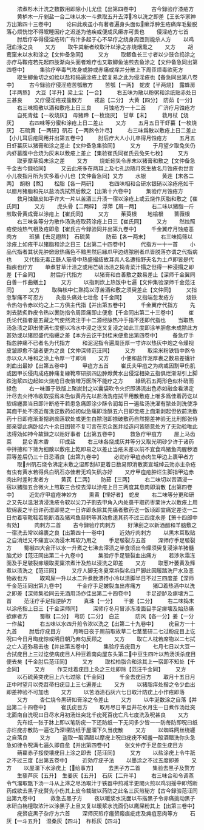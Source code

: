 <!-- { "loadSidebar": true } -->
　　浓煮杉木汁洗之数数用即除小儿尤佳【出第四卷中】
　　古今録验疗漆疮方
　　黄栌木一斤剉盐一合二味以水一斗煮取五升去滓冷以洗之即差【王长华家神方出第四十三卷中】
　　论曰此疾虽小有著者遍身头面似癞浮肿生疮痛痒毛髪脱落心烦恍惚不得眠睡因疗之迟遂为他疾或便成风癞亦可畏也
　　侵淫疮方七首
　　肘后疗卒得侵淫疮转广有汁多起于心不早疗之绕身周匝则能杀人方
　　以鸡冠血涂之良
　　又方
　　取牛粪新者绞取汁以涂之亦烧烟熏之
　　又方
　　胡鷰窠末以水和涂之【文仲备急同】
　　又方
　　取鲫鱼长三寸者以少豉合捣涂之亦疗马鞍疮若先起四肢渐向头面者难疗也又取鲫鱼油煎去鱼涂之【文仲备急同出第四卷中】
　　集验疗卒毒气攻身或肿或赤痛或痒并分散上下周匝烦毒欲死方
　　取生鲫鱼切之如鲙以盐和捣遍涂疮上亁复易之此为侵淫疮也【备急同出第八卷中】
　　古今録验疗侵淫疮苦瓠散方
　　苦瓠【一两】　蛇皮【半两烧】　露蜂房【半两熬】　大豆【半升】梁上尘【一合】
　　右五味为散以粉粥和涂纸贴赤处日三甚良
　　又疗侵淫疮戎盐散方
　　戎盐【二分】　大黄【四分】　防茹【一分】
　　右三味捣散以酒和敷疮上日三良
　　月蚀疮方一十二首
　　广济疗月蚀疮方
　　自死青蛙【一枚烧灰】　母猪蹄【一枚烧灰】　甘草【末】
　　救月杖【烧灰】
　　右四味等分蜜和涂疮上日二差止
　　又方
　　五月五日干虾蟇【一枚烧灰】　石硫黄【一两研】矾石【一两熬令汁尽】
　　右三味爲散以敷疮上日二差止【小儿耳后疮同用并出第五卷中】
　　肘后疗大人小儿卒得月蚀疮方
　　五月五日虾蟇灰以猪膏和涂之差止【文仲备急集验同】
　　又方
　　于月望夕取兔矢仍内虾蟇腹中合烧为灰末以敷疮上差止【集验崔氏同崔氏云兔矢七枚】
　　又方
　　取萝摩草捣末涂之差
　　又方
　　烧蚯蚓矢令赤末以猪膏和敷之【文仲备急千金古今録验同】
　　又云此疮多在两耳上及七孔边随月死生故名月蚀疮也世言小儿夜指月所为实多着小儿也【文仲备急同】又方
　　水银　　　黄连【末各二两】　胡粉【熬】　　松脂【各一两研】
　　右四味相和合研水银硝以涂疮疮如干以腊月猪脂和先以盐汤洗拭然后敷之【出第十六卷中】
　　集验疗月蚀疮方
　　救月蚀皷皮如手许大一片以苦酒三升渍一宿以涂疮上或云烧作灰脂和敷之【崔氏同】
　　又方
　　虎头骨【二两碎】　浮萍【屑一两】
　　右二味以猪脂一斤煎取骨黄成膏以涂疮上【崔氏同】
　　又方
　　茱萸根　　地榆根　　蔷薇根
　　右三味各等分为散作汤洗疮取药涂疮上日三【崔氏同】
　　又方
　　然烛照疮使烛热气相及疮即愈【崔氏古今録验同并出第九卷中】
　　千金翼疗月蚀疮恶肉方
　　班猫【去足趐熬】　石硫黄　　　防茹【各一两末】
　　右三味捣筛以涂疮上如疮干以猪脂和涂之日三【出第二十四卷中】
　　代指方一十一首
　　小品代指者其状先肿焮焮热痛色不黯黒然后縁爪甲边结脓剧者爪皆脱落亦谓之代指病也
　　又代指无毒正繇人筋骨中热盛撮结故耳呉人名遭指野夫名为土卢即皆是代指疾也疗方
　　单煮甘草汁渍之或用芒硝汤渍之捣青菜汁搨之但得一种浸搨之即差【千金同】
　　肘后疗代指方
　　以猪膏和白善敷之数易差止【深师千金翼同白善一作曲蟮土】
　　又方
　　以指刺炊上热饭中七遍【文仲集验深师千金范汪同】
　　又方
　　取梅核中仁熟捣以淳苦酒和敷之须臾差止【文仲同】
　　又指忽掣痛不可忍方
　　灸指头痛处七壮愈【千金同】
　　又指端忽发疮方
　　烧铁令热勿令赤以灼之上二方俱主代指【并出第五卷中】
　　千金翼疗代指方
　　先刺去脓炙鲊皮令热以褁防指令周匝痛即止便愈【千金同出第二十三卷中】
　　崔氏论代指者是五藏之气使然流注于十二源经脉热冲手指不还即代指也
　　当取热汤急渍之即出使满七度便以冷水中浸之讫又复浸之如此三度即涂羊胆愈未成脓此方甚効或以猪胆盛代指纒之差【本方云讫干封桂末便愈出第四卷中】
　　备急疗手指忽肿痛不已者名为代指方
　　和泥泥指令遍周匝厚一寸许以热灰中炮之令燥视皮皱即愈不皱者更为之良【文仲深师范汪同】
　　又方
　　取梁米粉铁铛中熬令赤以众人唾和之涂上令厚一寸即消
　　又方
　　小便和盐作泥厚裹之数易差镵针刺血出最妙【出第五卷中】
　　甲疽方五首
　　崔氏夫甲疽之为病或因割甲伤肌或因甲长侵肉成疮肿痛复縁靴窄研损四边肿焮黄水出侵淫相染五指俱烂渐渐引上脚跌泡浆四边起如火烧疮日夜倍増万医所不能疗之方
　　緑矾石五两形色似朴硝而緑色
　　右一味置于铁版上聚炭封之以囊袋吹令火炽即沸流出色赤如融金看沸定汁尽去火待冷收取挼爲末色似黄丹先以盐汤洗疮拭干用散敷疮上唯多爲佳着药讫以软绵纒裹当日即汁断疮干若患急痛即涂少酥令润每日一遍盐汤洗濯有脓处则洗使净其痂干处不须近每洗讫敷药如初似急痛即涂酥五六日即觉疮上痂渐剥起但依前洗敷药十日即疮渐渐摠剥痂落软处或更生白脓泡即捺破敷药自然摠差神验无比刑部张侍郎亲婴此病卧经六十余日困顿不复可言在京众医并经造问皆随意处方了无効验唯此法得効如神今故録之以贻好事者【出第五卷中】
　　救急疗甲疽方
　　屋上马齿菜　　昆仑青木香　　印成盐
　　右三味各烧成灰并等分又取光明砂少许于诸药中拌摠和下筛为细散以敷疮上亁即易之以差止当疮未差以前不宜食鸡猪鱼肉腥秽酒蒜等差后仍三十日忌酒良【出第九卷中】
　　必効疗甲疽赤肉生甲边上裹甲者方
　　取州矾石烧令沸定末敷之湿即刮却更着日数易即消散窦宣城绰云効亦主杂疮有虫有黄水若得呉白矾石亦佳若无鸡矢矾亦好
　　又疗甲疽疮肿烂生脚指甲边赤肉出时差时发者方
　　黄芪【二两】　　防茹【三两】
　　右二味切以苦酒浸一宿以猪脂五合微火上煎取三合绞去滓以涂疮上日三两度其息肉即消散【出第四卷中】
　　近効疗甲疽疮神妙方
　　熏黄【悭好者】　蛇皮
　　右二味等分更和研之又先以温泔清浸洗疮令软以尖刀子割去甲角入内处裛干取药枣栗许大以敷疮上用软绵裹之半日许药湿即易之一日许即永除其先痛者敷药讫一饭顷即宜痛定差讫一二日勿着窄靴鞋若能断酒及猪鸡鱼蒜麫等其効愈逺其药不过三四度永差【箫十四郎中有効】
　　肉刺方二首
　　古今録验疗肉刺方
　　好薄刮之以新酒醋和羊脑敷之一宿洗去常以绵裹之良【出第四十一卷中】
　　近効疗肉刺方
　　以黒木耳取贴之自消烂又不痛宜以汤浸木耳软乃用之
　　手足皲裂方五首
　　深师疗手足皲裂方
　　蜀椒四大合汗以水一升煮之七沸去滓渍之半食顷出令燥须臾复浸涂羊猪髓脑尤妙【范汪同出第二十九卷中】
　　集验疗手足皲裂血出痛方
　　若渉氷霜冻面及手足皲裂瘃壊取麦窠浓煮汁及热以浸洗之即差
　　又方
　　取葱叶萎黄及箨煮以渍洗之【范汪同】
　　又疗人脚无冬夏常坼裂名曰尸脚此因履踏洗尸水及恶物故也方
　　取鸡屎一升以水二升煮数沸待小冷以渍脚半日不过三四度差【深师千金范汪同出第九卷中】
　　千金疗手足皴裂血出疼痛方
　　猪□着热酒中以洗之即差【深师集验同云无酒用汤亦佳出第二十四卷中】
　　手足逆胪及瘃壊方二首
　　范汪疗手足指逆胪方
　　真珠【一分】　　干姜【二分】
　　右二味捣末以涂疮指上日三【千金深师同】
　　深师疗冬月冒渉冻凌面目手足瘃壊及始热痛欲瘃者方
　　蜀椒【二分】　芎防【二分】　白芷　　　防风【各一分】姜【一分一作盐】
　　右五味以水四升煎令浓以洗之【出第二十九卷中】
　　疣目方一十九首
　　肘后疗疣目方
　　月晦日夜于厠前取故草二七茎茎研二七过粉疣目上讫呪曰今日月晦疣惊或明日朝乃弃勿反顾之
　　又方
　　取亡人枕若席物以二七拭之亡人近弥易去也【并出第五卷中】
　　集验疗去疣目方
　　七月七日以大豆一合拭疣目上三过讫使病疣目人种豆着南向屋东头第二中豆生四叶以热汤沃杀疣目便去矣【千金肘后范汪同】
　　又方
　　取松柏脂合和涂其上一宿即不知处【千金同】
　　又方
　　作艾炷着疣目上灸之三炷即除【范汪千金同】
　　又方
　　以石硫黄突疣目上六七过除【千金同】
　　千金去疣目方
　　取月十五日月正中时望月以秃苕帚扫疣目上三七遍差止
　　又方
　　以猪脂痒处揩之令少血出即差神验不可加也
　　又方
　　以苦酒渍石灰六七日取汁防疣上小作疮即落
　　又方
　　杏仁烧令黒研如膏涂之令差止
　　又方
　　以牛涎数涂之自落【并出第二十四卷中】
　　崔氏疣目方
　　取月尽日平旦井花水月生一日煮作汤灶突北面南自洗呪曰日尽水月初汤灶突北千疣死百疣亡凡七度洗及呪甚良
　　又方
　　先布纸一张于牀上即以笔防疣一下还防纸一下无问多少皆一一防毎防即呪曰纸亦烂疣亦散防一遍讫乃深埋防纸于屋澑下久当疣散
　　又方
　　以蜘蛛网丝绕纒之自落良
　　又方
　　盗取一酘酒醋以摩疣上呪曰疣疣不知羞一酘酒醋洗你头急急如律令呪满七遍久即自愈【并出第四卷中】
　　张文仲疗手足忽生疣目方
　　蒴藋赤子挼使壊疣目上涂之即去【范汪同】
　　又方
　　以盐涂疣上令牛舐之不过三度【出第五卷中】
　　近効疗疣子法
　　以墨涂之不过五度即差
　　又方
　　以屋澑下水涂疣上【给事方】
　　去黒子方二首
　　集验去黒子及赘方
　　生藜芦灰【五升】　生姜灰【五升】　石灰【二升半】
　　右三味合和令调蒸令气澑取甑下汤一斗从上淋之尽汤取汁于铁器中煎减半更閙火煎以鸡羽摇中即然断药成欲去黒子疣赘先小伤其上皮令裁破以药防之此名三灰煎秘方【古今録验范汪同出第九卷中】
　　救急去黑子方
　　夜以暖浆水洗面以布揩黒子令赤痛挑动黒子水研白栴檀取浓汁以涂黑子上旦又复以暖浆水洗面仍以鹰屎粉其上【出第三卷中】
　　疣赘疵黒子杂疗方六首
　　深师灰煎疗癅赘瘢痕疵痣及痈疽恶肉等方
　　石灰【一斗五升】　湿桑灰【四斗】　柞栎灰【四斗】
